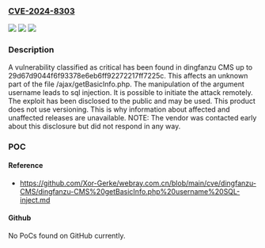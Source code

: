 ### [CVE-2024-8303](https://cve.mitre.org/cgi-bin/cvename.cgi?name=CVE-2024-8303)
![](https://img.shields.io/static/v1?label=Product&message=CMS&color=blue)
![](https://img.shields.io/static/v1?label=Version&message=%3D%2029d67d9044f6f93378e6eb6ff92272217ff7225c%20&color=brighgreen)
![](https://img.shields.io/static/v1?label=Vulnerability&message=CWE-89%20SQL%20Injection&color=brighgreen)

### Description

A vulnerability classified as critical has been found in dingfanzu CMS up to 29d67d9044f6f93378e6eb6ff92272217ff7225c. This affects an unknown part of the file /ajax/getBasicInfo.php. The manipulation of the argument username leads to sql injection. It is possible to initiate the attack remotely. The exploit has been disclosed to the public and may be used. This product does not use versioning. This is why information about affected and unaffected releases are unavailable. NOTE: The vendor was contacted early about this disclosure but did not respond in any way.

### POC

#### Reference
- https://github.com/Xor-Gerke/webray.com.cn/blob/main/cve/dingfanzu-CMS/dingfanzu-CMS%20getBasicInfo.php%20username%20SQL-inject.md

#### Github
No PoCs found on GitHub currently.

